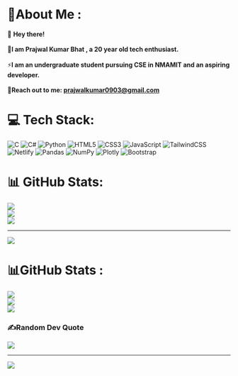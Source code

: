# 💫About Me :
🔭 <strong>Hey there!</strong> <br>
<br>
🌱<strong>I am Prajwal Kumar Bhat , a 20 year old tech enthusiast.</strong><br>
<br>
⚡<strong>I am an undergraduate student pursuing CSE in NMAMIT and an aspiring
developer.</strong><br>
<br>
 📧<strong>Reach out to me: prajwalkumar0903@gmail.com</strong>


<!-- # 💻Tech Stack -->
<!-- ![C](https://img.shields.io/badge/c-%2300599C.svg?style=flat-square&logo=c&logoColor=white) ![C++](https://img.shields.io/badge/c++-%2300599C.svg?style=flat-square&logo=c%2B%2B&logoColor=white)<br> ![CSS3](https://img.shields.io/badge/css3-%231572B6.svg?style=flat-square&logo=css3&logoColor=white) ![JavaScript](https://img.shields.io/badge/javascript-%23323330.svg?style=flat-square&logo=javascript&logoColor=%23F7DF1E)<br>![HTML5](https://img.shields.io/badge/html5-%23E34F26.svg?style=flat-square&logo=html5&logoColor=white) ![Python](https://img.shields.io/badge/python-3670A0?style=flat-square&logo=python&logoColor=ffdd54)<br> ![Netlify](https://img.shields.io/badge/netlify-%23000000.svg?style=flat-square&logo=netlify&logoColor=#00C7B7) -->

# 💻 Tech Stack:
![C](https://img.shields.io/badge/c-%2300599C.svg?style=for-the-badge&logo=c&logoColor=white) ![C#](https://img.shields.io/badge/c%23-%23239120.svg?style=for-the-badge&logo=c-sharp&logoColor=white) ![Python](https://img.shields.io/badge/python-3670A0?style=for-the-badge&logo=python&logoColor=ffdd54) ![HTML5](https://img.shields.io/badge/html5-%23E34F26.svg?style=for-the-badge&logo=html5&logoColor=white) ![CSS3](https://img.shields.io/badge/css3-%231572B6.svg?style=for-the-badge&logo=css3&logoColor=white) ![JavaScript](https://img.shields.io/badge/javascript-%23323330.svg?style=for-the-badge&logo=javascript&logoColor=%23F7DF1E) ![TailwindCSS](https://img.shields.io/badge/tailwindcss-%2338B2AC.svg?style=for-the-badge&logo=tailwind-css&logoColor=white) ![Netlify](https://img.shields.io/badge/netlify-%23000000.svg?style=for-the-badge&logo=netlify&logoColor=#00C7B7) ![Pandas](https://img.shields.io/badge/pandas-%23150458.svg?style=for-the-badge&logo=pandas&logoColor=white) ![NumPy](https://img.shields.io/badge/numpy-%23013243.svg?style=for-the-badge&logo=numpy&logoColor=white) ![Plotly](https://img.shields.io/badge/Plotly-%233F4F75.svg?style=for-the-badge&logo=plotly&logoColor=white) ![Bootstrap](https://img.shields.io/badge/bootstrap-%23563D7C.svg?style=for-the-badge&logo=bootstrap&logoColor=white)
# 📊 GitHub Stats:
![](https://github-readme-stats.vercel.app/api?username=Prajwalk09&theme=dark&hide_border=false&include_all_commits=false&count_private=false)<br/>
![](https://github-readme-streak-stats.herokuapp.com/?user=Prajwalk09&theme=dark&hide_border=false)<br/>
![](https://github-readme-stats.vercel.app/api/top-langs/?username=Prajwalk09&theme=dark&hide_border=false&include_all_commits=false&count_private=false&layout=compact)

---
[![](https://visitcount.itsvg.in/api?id=Prajwalk09&icon=0&color=0)](https://visitcount.itsvg.in)

# 📊GitHub Stats :
![](https://github-readme-stats.vercel.app/api?username=PrajwalK09&theme=radical&hide_border=false&include_all_commits=true&count_private=false)<br/>
![](https://github-readme-streak-stats.herokuapp.com/?user=PrajwalK09&theme=radical&hide_border=false)<br/>
![](https://github-readme-stats.vercel.app/api/top-langs/?username=PrajwalK09&theme=radical&hide_border=false&include_all_commits=true&count_private=false&layout=compact)

### ✍️Random Dev Quote
![](https://quotes-github-readme.vercel.app/api?type=horizontal&theme=dark)

---
[![](https://visitcount.itsvg.in/api?id=PrajwalK09&label=Profile%20Views&color=10&icon=5&pretty=false)](https://visitcount.itsvg.in)

